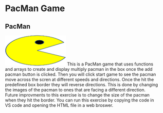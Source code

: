 # PacMan Game
## PacMan
<img src="PacMan1.png" width="200" height="100">
This is a PacMan game that uses functions and arrays to create and display multiply pacman in the box once the add pacman button is clicked.  Then you will click start game to see the pacman move across the scren at different speeds and directions.  Once the hit the predefined box border they will reverse directions.  This is done by changing the images of the pacman to ones that are facing a different direction.
Future improvments to this exercise is to change the size of the pacman when they hit the border.
You can run this exercise by copying the code in VS code and opening the HTML file in a web broswer.
